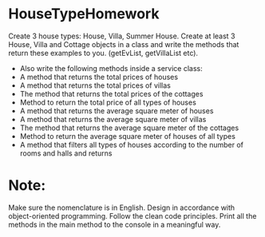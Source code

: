 # HouseTypeHomework

Create 3 house types: House, Villa, Summer House.
Create at least 3 House, Villa and Cottage objects in a class and write the methods that return these examples to you. (getEvList, getVillaList etc).

* Also write the following methods inside a service class:
* A method that returns the total prices of houses
* A method that returns the total prices of villas
* The method that returns the total prices of the cottages
* Method to return the total price of all types of houses
* A method that returns the average square meter of houses
* A method that returns the average square meter of villas
* The method that returns the average square meter of the cottages
* Method to return the average square meter of houses of all types
* A method that filters all types of houses according to the number of rooms and halls and returns


# Note:
Make sure the nomenclature is in English.
Design in accordance with object-oriented programming.
Follow the clean code principles.
Print all the methods in the main method to the console in a meaningful way.
